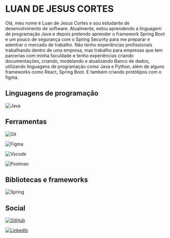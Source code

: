 
# LUAN DE JESUS CORTES

Olá, meu nome é Luan de Jesus Cortes e sou estudante de desenvolvimento de software. Atualmente, estou aprendendo a linguagem de programação Java e depois pretendo aprender o framework Spring Boot e um pouco de segurança com o Spring Security para me preparar e adentrar o mercado de trabalho.
Não tenho experiências profissionais trabalhando dentro de uma empresa, mas trabalho para empresas que tem parcerias com minha faculdade e tenho experiências criando documentações, criando, modelando e atualizando Banco de dados, utilizando linguagens de programação como Java e Python, além de alguns frameworks como React, Spring Boot. E também criando protótipos com o figma.

## Linguagens de programação
![Java](https://img.shields.io/badge/java-%23ED8B00.svg?style=for-the-badge&logo=openjdk&logoColor=white)

## Ferramentas
![Git](https://img.shields.io/badge/GIT-E44C30?style=for-the-badge&logo=git&logoColor=white)

![Figma](https://img.shields.io/badge/Figma-696969?style=for-the-badge&logo=figma&logoColor=figma)

![Vscode](https://img.shields.io/badge/Vscode-007ACC?style=for-the-badge&logo=visual-studio-code&logoColor=white)

![Postman](https://img.shields.io/badge/Postman-FF6C37.svg?style=for-the-badge&logo=Postman&logoColor=white)


## Bibliotecas e frameworks
![Spring](https://img.shields.io/badge/spring-%236DB33F.svg?style=for-the-badge&logo=spring&logoColor=white)

## Social
[![GitHub](https://img.shields.io/badge/GitHub-100000?style=for-the-badge&logo=github&logoColor=white)](https://github.com/LuanCortes208)

[![LinkedIn](https://img.shields.io/badge/LinkedIn-0077B5?style=for-the-badge&logo=linkedin&logoColor=white)](https://www.linkedin.com/in/luan-de-jesus-cortes-823450221/)